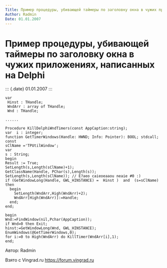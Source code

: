 ```yaml
---
Title: Пример процедуры, убивающей таймеры по заголовку окна в чужих приложениях, написанных на Delphi
Author: Radmin
Date: 01.01.2007
---
```


Пример процедуры, убивающей таймеры по заголовку окна в чужих приложениях, написанных на Delphi
===============================================================================================

::: {.date}
01.01.2007
:::

    var
     Hinst : THandle;
     WndArr : array of THandle;
     Wnd : THandle;
     
    ......
     
    Procedure KillDelphiWndTimers(const AppCaption:string);
    var  i : integer;
    function GetTimerWindows(Handle: HWND; Info: Pointer): BOOL; stdcall;
    const
    sClName ='TPUtilWindow';
    var
    s : String;
    begin
    Result := True;
    SetLength(s,Length(sClName)+1);
    GetClassName(Handle, PChar(s),Length(s));
    SetLength(s,Length(sClName)); // E?aeo caieoeaaou neaie #0 :)
    if (GetWindowLong(Handle, GWL_HINSTANCE) =  Hinst )  and  (s=sClName)
    then
      begin
        SetLength(WndArr,High(WndArr)+2);
        WndArr[High(WndArr)]:=Handle;
      end;
    end;
     
    begin
    Wnd:=FindWindow(nil,Pchar(AppCaption));
    if Wnd=0 then Exit;
    hinst:=GetWindowLong(Wnd, GWL_HINSTANCE);
    EnumWindows(@GetTimerWindows,0);
    for i:=0 to High(WndArr) do KillTimer(WndArr[i],1);
    end;

Автор: Radmin

Взято с Vingrad.ru <https://forum.vingrad.ru>
